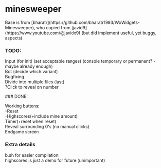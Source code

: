 # minesweeper

<p>Base is from [bharatr](https://github.com/bharatr1993/WxWidgets-Minesweeper), who copied from [javid9](https://www.youtube.com/@javidx9) (but did implement useful, yet buggy, aspects)</p>

### TODO:
<p>
Input (for init) (set acceptable ranges) (console temporary or permanent? - maybe already enough)<br>
Bot (decide which variant)<br>
Bugfixing<br>
Divide into multiple files (last)<br>
?Click to reveal on number<br>
</p>
### DONE:
<p>Working buttons:<br>
	-Reset<br>
	-Highscores(+include mine amount)<br>
Timer(+reset when reset)<br>
Reveal surrounding 0's (no manual clicks)<br>
Endgame screen<br>
</p>


### Extra details
<p>b.sh for easier compilation<br>
highscores is just a demo for future (unimportant)<br>
</p>
